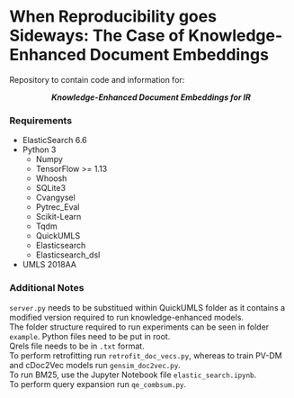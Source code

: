 # When Reproducibility goes Sideways: The Case of Knowledge-Enhanced Document Embeddings

Repository to contain code and information for: 
<p align="center">
<b><i>Knowledge-Enhanced Document Embeddings for IR</i></b>
 </p>
 
### Requirements

- ElasticSearch 6.6
- Python 3
  - Numpy
  - TensorFlow >= 1.13
  - Whoosh
  - SQLite3
  - Cvangysel
  - Pytrec_Eval
  - Scikit-Learn
  - Tqdm
  - QuickUMLS
  - Elasticsearch
  - Elasticsearch_dsl
- UMLS 2018AA

### Additional Notes
``server.py`` needs to be substitued within QuickUMLS folder as it contains a modified version required to run knowledge-enhanced models.  
The folder structure required to run experiments can be seen in folder ``example``. Python files need to be put in root.  
Qrels file needs to be in ``.txt`` format.  
To perform retrofitting run ``retrofit_doc_vecs.py``, whereas to train PV-DM and cDoc2Vec models run ``gensim_doc2vec.py``.  
To run BM25, use the Jupyter Notebook file ``elastic_search.ipynb``.  
To perform query expansion run ``qe_combsum.py``.

